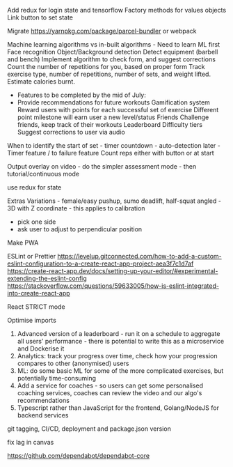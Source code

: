 Add redux for login state and tensorflow
Factory methods for values objects
Link button to set state

Migrate https://yarnpkg.com/package/parcel-bundler or webpack   

Machine learning algorithms vs in-built algorithms  - Need to learn ML first
Face recognition
Object/Background detection
Detect equipment (barbell and bench)
Implement algorithm to check form, and suggest corrections
Count the number of repetitions for you, based on proper form
Track exercise type, number of repetitions, number of sets, and weight lifted. Estimate calories burnt.

- Features to be completed by the mid of July:
- Provide recommendations for future workouts
Gamification system
Reward users with points for each successful set of exercise
Different point milestone will earn user a new level/status
Friends
Challenge friends, keep track of their workouts
Leaderboard
Difficulty tiers
Suggest corrections to user via audio

When to identify the start of set - timer countdown - auto-detection later - Timer feature / to failure feature
Count reps either with button or at start

Output overlay on video - do the simpler assessment mode - then tutorial/continuous mode

use redux for state

Extras
Variations - female/easy pushup, sumo deadlift, half-squat
angled - 3D with Z coordinate - this applies to calibration
- pick one side
- ask user to adjust to perpendicular position

Make PWA

ESLint or Prettier
https://levelup.gitconnected.com/how-to-add-a-custom-eslint-configuration-to-a-create-react-app-project-aea3f7c1d7af
https://create-react-app.dev/docs/setting-up-your-editor/#experimental-extending-the-eslint-config
https://stackoverflow.com/questions/59633005/how-is-eslint-integrated-into-create-react-app

React STRICT mode

Optimise imports

1. Advanced version of a leaderboard - run it on a schedule to aggregate all users' performance - there is potential to write this as a microservice and Dockerise it
2. Analytics: track your progress over time, check how your progression compares to other (anonymised) users
3. ML: do some basic ML for some of the more complicated exercises, but potentially time-consuming
4. Add a service for coaches - so users can get some personalised coaching services, coaches can review the video and our algo's recommendations
5. Typescript rather than JavaScript for the frontend, Golang/NodeJS for backend services

git tagging, CI/CD, deployment and package.json version

fix lag in canvas

https://github.com/dependabot/dependabot-core